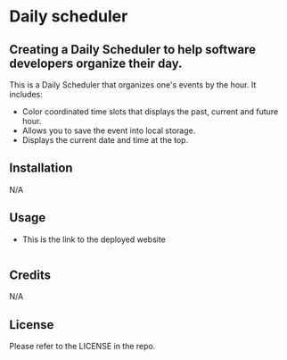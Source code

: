 # Daily scheduler

## Creating a Daily Scheduler to help software developers organize their day.

This is a Daily Scheduler that organizes one's events by the hour. It includes:
- Color coordinated time slots that displays the past, current and future hour.
- Allows you to save the event into local storage.
- Displays the current date and time at the top. 



## Installation

N/A

## Usage
- This is the link to the deployed website


![]()
## Credits

N/A

## License

Please refer to the LICENSE in the repo.